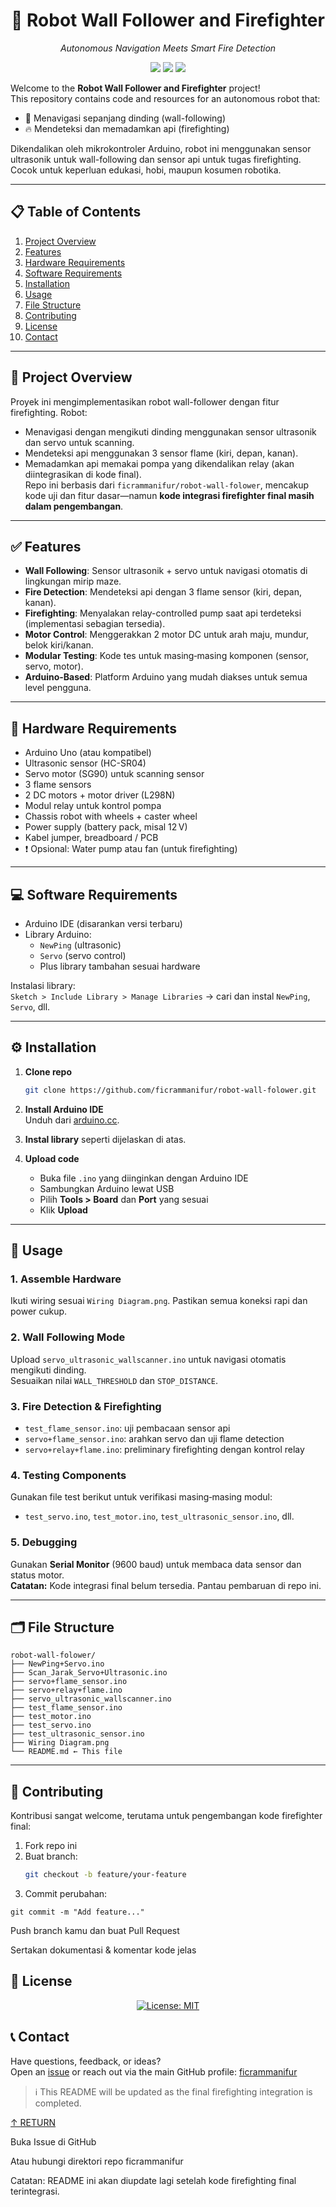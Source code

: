 <h1 align="center">🤖 Robot Wall Follower and Firefighter</h1>
<p align="center"><em>Autonomous Navigation Meets Smart Fire Detection</em></p>

<p align="center">
  <img src="https://img.shields.io/badge/last%20commit-today-brightgreen" />
  <img src="https://img.shields.io/badge/arduino-100%25-blue" />
  <img src="https://img.shields.io/badge/components-robotics-lightgrey" />
</p>

Welcome to the **Robot Wall Follower and Firefighter** project!  
This repository contains code and resources for an autonomous robot that:

- 🔁 Menavigasi sepanjang dinding (wall-following)  
- 🔥 Mendeteksi dan memadamkan api (firefighting)  

Dikendalikan oleh mikrokontroler Arduino, robot ini menggunakan sensor ultrasonik untuk wall-following dan sensor api untuk tugas firefighting. Cocok untuk keperluan edukasi, hobi, maupun kosumen robotika.

---

## 📋 Table of Contents

1. [Project Overview](#project-overview)  
2. [Features](#features)  
3. [Hardware Requirements](#hardware-requirements)  
4. [Software Requirements](#software-requirements)  
5. [Installation](#installation)  
6. [Usage](#usage)  
7. [File Structure](#file-structure)  
8. [Contributing](#contributing)  
9. [License](#license)  
10. [Contact](#contact)  

---

## 🧠 Project Overview

Proyek ini mengimplementasikan robot wall-follower dengan fitur firefighting. Robot:

- Menavigasi dengan mengikuti dinding menggunakan sensor ultrasonik dan servo untuk scanning.
- Mendeteksi api menggunakan 3 sensor flame (kiri, depan, kanan).
- Memadamkan api memakai pompa yang dikendalikan relay (akan diintegrasikan di kode final).  
Repo ini berbasis dari `ficrammanifur/robot-wall-folower`, mencakup kode uji dan fitur dasar—namun **kode integrasi firefighter final masih dalam pengembangan**.

---

## ✅ Features

- **Wall Following**: Sensor ultrasonik + servo untuk navigasi otomatis di lingkungan mirip maze.  
- **Fire Detection**: Mendeteksi api dengan 3 flame sensor (kiri, depan, kanan).  
- **Firefighting**: Menyalakan relay-controlled pump saat api terdeteksi (implementasi sebagian tersedia).  
- **Motor Control**: Menggerakkan 2 motor DC untuk arah maju, mundur, belok kiri/kanan.  
- **Modular Testing**: Kode tes untuk masing‑masing komponen (sensor, servo, motor).  
- **Arduino-Based**: Platform Arduino yang mudah diakses untuk semua level pengguna.

---

## 🧰 Hardware Requirements

- Arduino Uno (atau kompatibel)  
- Ultrasonic sensor (HC-SR04)  
- Servo motor (SG90) untuk scanning sensor  
- 3 flame sensors  
- 2 DC motors + motor driver (L298N)  
- Modul relay untuk kontrol pompa  
- Chassis robot with wheels + caster wheel  
- Power supply (battery pack, misal 12 V)  
- Kabel jumper, breadboard / PCB  
- ❗ Opsional: Water pump atau fan (untuk firefighting)

---

## 💻 Software Requirements

- Arduino IDE (disarankan versi terbaru)  
- Library Arduino:  
  - `NewPing` (ultrasonic)  
  - `Servo` (servo control)  
  - Plus library tambahan sesuai hardware  

Instalasi library:  
`Sketch > Include Library > Manage Libraries` → cari dan instal `NewPing`, `Servo`, dll.

---

## ⚙️ Installation

1. **Clone repo**  
    ```bash
    git clone https://github.com/ficrammanifur/robot-wall-folower.git
    ```

2. **Install Arduino IDE**  
   Unduh dari [arduino.cc](https://www.arduino.cc/en/software).

3. **Instal library** seperti dijelaskan di atas.

4. **Upload code**  
   - Buka file `.ino` yang diinginkan dengan Arduino IDE  
   - Sambungkan Arduino lewat USB  
   - Pilih **Tools > Board** dan **Port** yang sesuai  
   - Klik **Upload**

---

## 🚀 Usage

### 1. Assemble Hardware  
Ikuti wiring sesuai `Wiring Diagram.png`. Pastikan semua koneksi rapi dan power cukup.

### 2. Wall Following Mode  
Upload `servo_ultrasonic_wallscanner.ino` untuk navigasi otomatis mengikuti dinding.  
Sesuaikan nilai `WALL_THRESHOLD` dan `STOP_DISTANCE`.

### 3. Fire Detection & Firefighting  
- `test_flame_sensor.ino`: uji pembacaan sensor api  
- `servo+flame_sensor.ino`: arahkan servo dan uji flame detection  
- `servo+relay+flame.ino`: preliminary firefighting dengan kontrol relay

### 4. Testing Components  
Gunakan file test berikut untuk verifikasi masing‑masing modul:  
- `test_servo.ino`, `test_motor.ino`, `test_ultrasonic_sensor.ino`, dll.

### 5. Debugging  
Gunakan **Serial Monitor** (9600 baud) untuk membaca data sensor dan status motor.  
**Catatan:** Kode integrasi final belum tersedia. Pantau pembaruan di repo ini.

---

## 🗂️ File Structure
```
robot-wall-folower/
├── NewPing+Servo.ino
├── Scan_Jarak_Servo+Ultrasonic.ino
├── servo+flame_sensor.ino
├── servo+relay+flame.ino
├── servo_ultrasonic_wallscanner.ino
├── test_flame_sensor.ino
├── test_motor.ino
├── test_servo.ino
├── test_ultrasonic_sensor.ino
├── Wiring Diagram.png
└── README.md ← This file
```

---

## 🤝 Contributing

Kontribusi sangat welcome, terutama untuk pengembangan kode firefighter final:

1. Fork repo ini  
2. Buat branch:  
   ```bash
   git checkout -b feature/your-feature

3. Commit perubahan:
```
git commit -m "Add feature..."
```
Push branch kamu dan buat Pull Request

Sertakan dokumentasi & komentar kode jelas

## 📝 License
<p align="center">
  <a href="https://github.com/ficrammanifur/ficrammanifur/blob/main/LICENSE">
    <img src="https://img.shields.io/badge/license-MIT-blue" alt="License: MIT" />
  </a>
</p>

## 📞 Contact

Have questions, feedback, or ideas?  
Open an [issue](https://github.com/ficrammanifur/robot-wall-folower/issues) or reach out via the main GitHub profile: [ficrammanifur](https://github.com/ficrammanifur)

> ℹ️ This README will be updated as the final firefighting integration is completed.

<p align="left"><a href="#🤖-robot-wall-follower-and-firefighter">↑ RETURN</a></p>

Buka Issue di GitHub

Atau hubungi direktori repo ficrammanifur

Catatan: README ini akan diupdate lagi setelah kode firefighting final terintegrasi.

